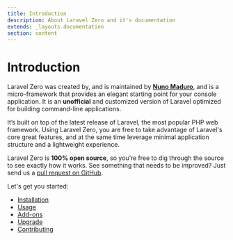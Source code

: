 ```yaml
---
title: Introduction
description: About Laravel Zero and it's documentation
extends: _layouts.documentation
section: content
---
```


# Introduction

Laravel Zero was created by, and is maintained by **[Nuno Maduro](https://github.com/nunomaduro)**, and is
a micro-framework that provides an elegant starting point for your console application. It is an **unofficial**
and customized version of Laravel optimized for building command-line applications.

It’s built on top of the latest release of Laravel, the most popular PHP web framework. Using Laravel Zero, you are free to take
advantage of Laravel's core great features, and at the same time leverage minimal application structure and a lightweight experience.

Laravel Zero is **100% open source**, so you’re free to dig through the source to see exactly how it works. See something that needs to be improved? Just send us a [pull request on GitHub](https://github.com/laravel-zero).

Let's get you started:
- [Installation](/docs/installation)
- [Usage](/docs/commands)
- [Add-ons](/docs/database)
- [Upgrade](/docs/upgrade)
- [Contributing](/docs/contributing)
